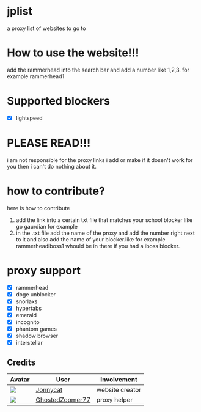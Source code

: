 # jplist
a proxy list of websites to go to 

# How to use the website!!! 
add the rammerhead into the search bar and add a number like 1,2,3. for example rammerhead1 

# Supported blockers 
- [x] lightspeed 

# PLEASE READ!!! 
i am not responsible for the proxy links i add or make if it dosen't work for you then i can't do nothing about it.

# how to contribute? 
here is how to contribute  
1. add the link into a certain txt file that matches your school blocker like go gaurdian for example
2. in the .txt file add the name of the proxy and add the number right next to it and also add the name of your blocker.like for example rammerheadiboss1 whould be in there if you had a iboss blocker.  
# proxy support 
- [x] rammerhead
- [x] doge unblocker 
- [x] snorlaxs 
- [x] hypertabs  
- [x] emerald 
- [x] incognito 
- [x] phantom games  
- [x] shadow browser 
- [x] interstellar

## Credits

| Avatar | User | Involvement |
| ------ | ---- | ----------- | 
| ![](https://avatars.githubusercontent.com/u/107599365?v=64) | [Jonnycat](https://github.com/JonnycatMeow) | website creator
| ![](https://avatars.githubusercontent.com/u/121367528?s=64) | [GhostedZoomer77](https://github.com/Ishan877) | proxy helper